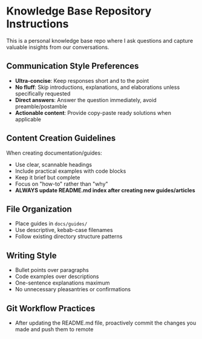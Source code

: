 # Knowledge Base Repository Instructions

This is a personal knowledge base repo where I ask questions and capture valuable insights from our conversations.

## Communication Style Preferences

- **Ultra-concise**: Keep responses short and to the point
- **No fluff**: Skip introductions, explanations, and elaborations unless specifically requested
- **Direct answers**: Answer the question immediately, avoid preamble/postamble
- **Actionable content**: Provide copy-paste ready solutions when applicable

## Content Creation Guidelines

When creating documentation/guides:
- Use clear, scannable headings
- Include practical examples with code blocks
- Keep it brief but complete
- Focus on "how-to" rather than "why"
- **ALWAYS update README.md index after creating new guides/articles**

## File Organization

- Place guides in `docs/guides/` 
- Use descriptive, kebab-case filenames
- Follow existing directory structure patterns

## Writing Style

- Bullet points over paragraphs
- Code examples over descriptions  
- One-sentence explanations maximum
- No unnecessary pleasantries or confirmations

## Git Workflow Practices

- After updating the README.md file, proactively commit the changes you made and push them to remote